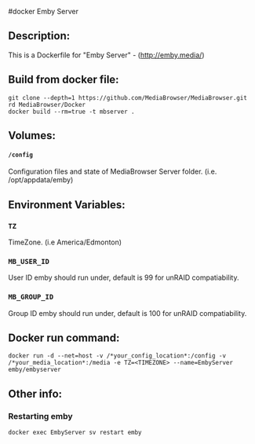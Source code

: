 #docker Emby Server

## Description:

This is a Dockerfile for "Emby Server" - (http://emby.media/)

## Build from docker file:

```
git clone --depth=1 https://github.com/MediaBrowser/MediaBrowser.git 
rd MediaBrowser/Docker
docker build --rm=true -t mbserver . 
```

## Volumes:

#### `/config`

Configuration files and state of MediaBrowser Server folder. (i.e. /opt/appdata/emby)

## Environment Variables:

### `TZ`

TimeZone. (i.e America/Edmonton)

### `MB_USER_ID`

User ID emby should run under, default is 99 for unRAID compatiability.

### `MB_GROUP_ID`

Group ID emby should run under, default is 100 for unRAID compatiability.

## Docker run command:

```
docker run -d --net=host -v /*your_config_location*:/config -v /*your_media_location*:/media -e TZ=<TIMEZONE> --name=EmbyServer emby/embyserver

```

## Other info:

### Restarting emby

```
docker exec EmbyServer sv restart emby
```	
